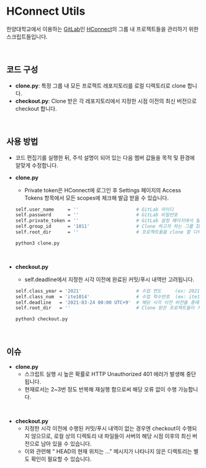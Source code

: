 # HConnect Utils

한양대학교에서 이용하는 [GitLab](https://gitlab.com/)인 [HConnect](https://hconnect.hanyang.ac.kr/)의 그룹 내 프로젝트들을 관리하기 위한 스크립트들입니다.

<br>

## 코드 구성
- **clone.py**: 특정 그룹 내 모든 프로젝트 레포지토리를 로컬 디렉토리로 clone 합니다.
- **checkout.py**: Clone 받은 각 레포지토리에서 지정한 시점 이전의 최신 버전으로 checkout 합니다.

<br>

## 사용 방법
- 코드 편집기를 실행한 뒤, 주석 설명이 되어 있는 다음 멤버 값들을 목적 및 환경에 알맞게 수정합니다.

- **clone.py**

  - Private token은 HConnect에 로그인 후 Settings 페이지의 Access Tokens 항목에서 모든 scopes에 체크해 발급 받을 수 있습니다.

  ```bash
  self.user_name     = ''                     # GitLab 아이디
  self.password      = ''                     # GitLab 비밀번호
  self.private_token = ''                     # GitLab 설정 페이지에서 발급받은 토큰 값 입력
  self.group_id      = '1011'                 # Clone 하고자 하는 그룹 ID (ex: 1011)
  self.root_dir      = ''                     # 프로젝트들을 clone 할 디렉토리 위치
  ```

  ```bash
  python3 clone.py
  ```

<br>

- **checkout.py**

  - self.deadline에서 지정한 시각 이전에 완료된 커밋/푸시 내역만 고려됩니다.

  ```bash
  self.class_year = '2021'                    # 수업 연도     (ex: 2021)
  self.class_num  = 'ite1014'                 # 수업 학수번호  (ex: ite1014)
  self.deadline   = '2021-03-24 00:00 UTC+9'  # 해당 시각 이전 버전들 중에서 최신으로 체크아웃
  self.root_dir   = ''                        # Clone 받은 프로젝트들이 저장된 로컬 디렉토리
  ```

  ```bash
  python3 checkout.py
  ```

<br>

## 이슈
- **clone.py**
  - 스크립트 실행 시 높은 확률로 HTTP Unauthorized 401 에러가 발생해 중단됩니다.
  - 현재로서는 2~3번 정도 반복해 재실행 함으로써 해당 오류 없이 수행 가능합니다.

<br>

- **checkout.py**
  - 지정한 시각 이전에 수행된 커밋/푸시 내역이 없는 경우엔 checkout이 수행되지 않으므로, 로컬 상의 디렉토리 내 파일들이 서버의 해당 시점 이후의 최신 버전으로 남아 있을 수 있습니다.
  - 이와 관련해 " HEAD의 현재 위치는 ..." 메시지가 나타나지 않은 디렉토리는 별도 확인이 필요할 수 있습니다.

